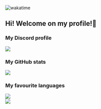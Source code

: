 ![wakatime](https://wakatime.com/badge/user/29588d82-8771-4fcd-a301-6a9b9976125e.svg)
 ## Hi! Welcome on my profile!👋
 ### My Discord profile
 <a href="https://discord.com/users/404217213873029120"><img src="https://lanyard.cnrad.dev/api/404217213873029120?bg=0B132B&borderRadius=15px&animated=true&idleMessage=In%20your%20IDE%20(or%20head)."></a>
 ### My GitHub stats
 <a href="https://github.com/xKubuuus"><img src="https://github-readme-stats.vercel.app/api?username=xKubuuus&show_icons=true&count_private=true&theme=outrun"></a><br>
 ### My favourite languages
 <a href="https://github.com/xKubuuus"><img src="https://github-readme-stats.vercel.app/api/wakatime?username=xKubuuus&theme=dark"></a><br>
 <a href="https://github.com/xKubuuus"><img src="https://github-readme-stats.vercel.app/api/top-langs/?username=xKubuuus&theme=dark"></a>
